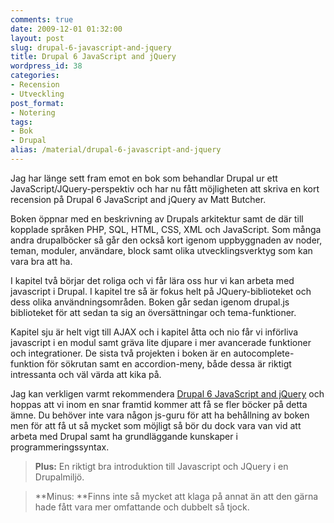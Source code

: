 ```yaml
---
comments: true
date: 2009-12-01 01:32:00
layout: post
slug: drupal-6-javascript-and-jquery
title: Drupal 6 JavaScript and jQuery
wordpress_id: 38
categories:
- Recension
- Utveckling
post_format:
- Notering
tags:
- Bok
- Drupal
alias: /material/drupal-6-javascript-and-jquery
---
```


Jag har länge sett fram emot en bok som behandlar Drupal ur ett JavaScript/JQuery-perspektiv och har nu fått möjligheten att skriva en kort recension på Drupal 6 JavaScript and jQuery av Matt Butcher.

Boken öppnar med en beskrivning av Drupals arkitektur samt de där till kopplade språken PHP, SQL, HTML, CSS, XML och JavaScript. Som många andra drupalböcker så går den också kort igenom uppbyggnaden av noder, teman, moduler, användare, block samt olika utvecklingsverktyg som kan vara bra att ha.
<!-- more -->
I kapitel två börjar det roliga och vi får lära oss hur vi kan arbeta med javascript i Drupal. I kapitel tre så är fokus helt på JQuery-biblioteket och dess olika användningsområden. Boken går sedan igenom drupal.js biblioteket för att sedan ta sig an översättningar och tema-funktioner.

Kapitel sju är helt vigt till AJAX och i kapitel åtta och nio får vi införliva javascript i en modul samt gräva lite djupare i mer avancerade funktioner och integrationer. De sista två projekten i boken är en autocomplete-funktion för sökrutan samt en accordion-meny, både dessa är riktigt intressanta och väl värda att kika på.

Jag kan verkligen varmt rekommendera [Drupal 6 JavaScript and jQuery](http://www.packtpub.com/drupal-6-javascript-and-jquery/mid/241009simemx?utm_source=davidholmlund.se&utm_medium=affiliate&utm_content=blog&utm_campaign=mdb_001188) och hoppas att vi inom en snar framtid kommer att få se fler böcker på detta ämne. Du behöver inte vara någon js-guru för att ha behållning av boken men för att få ut så mycket som möjligt så bör du dock vara van vid att arbeta med Drupal samt ha grundläggande kunskaper i programmeringssyntax.

> **Plus:** En riktigt bra introduktion till Javascript och JQuery i en Drupalmiljö.

> **Minus: **Finns inte så mycket att klaga på annat än att den gärna hade fått vara mer omfattande och dubbelt så tjock.



